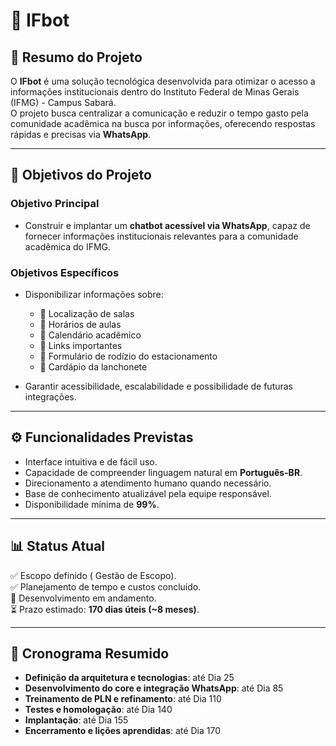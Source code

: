 # 🤖 IFbot 

## 📌 Resumo do Projeto
O **IFbot** é uma solução tecnológica desenvolvida para otimizar o acesso a informações institucionais dentro do Instituto Federal de Minas Gerais (IFMG) - Campus Sabará.  
O projeto busca centralizar a comunicação e reduzir o tempo gasto pela comunidade acadêmica na busca por informações, oferecendo respostas rápidas e precisas via **WhatsApp**.

---

## 🎯 Objetivos do Projeto

### Objetivo Principal
- Construir e implantar um **chatbot acessível via WhatsApp**, capaz de fornecer informações institucionais relevantes para a comunidade acadêmica do IFMG.

### Objetivos Específicos
- Disponibilizar informações sobre:
  - 📍 Localização de salas  
  - 📅 Horários de aulas  
  - 📆 Calendário acadêmico  
  - 🔗 Links importantes  
  - 📝 Formulário de rodízio do estacionamento  
  - 🍴 Cardápio da lanchonete  

- Garantir acessibilidade, escalabilidade e possibilidade de futuras integrações.  

---

## ⚙️ Funcionalidades Previstas
- Interface intuitiva e de fácil uso.  
- Capacidade de compreender linguagem natural em **Português-BR**.  
- Direcionamento a atendimento humano quando necessário.  
- Base de conhecimento atualizável pela equipe responsável.  
- Disponibilidade mínima de **99%**.  

---

## 📊 Status Atual
✅ Escopo definido ( Gestão de Escopo).  
✅ Planejamento de tempo e custos concluído.  
🔄 Desenvolvimento em andamento.  
⏳ Prazo estimado: **170 dias úteis (~8 meses)**.  

---

## 📅 Cronograma Resumido
- **Definição da arquitetura e tecnologias**: até Dia 25  
- **Desenvolvimento do core e integração WhatsApp**: até Dia 85  
- **Treinamento de PLN e refinamento**: até Dia 110  
- **Testes e homologação**: até Dia 140  
- **Implantação**: até Dia 155  
- **Encerramento e lições aprendidas**: até Dia 170  
